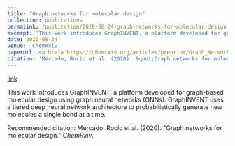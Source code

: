 ```yaml
---
title: "Graph networks for molecular design"
collection: publications
permalink: /publication/2020-08-24-graph-networks-for-molecular-design
excerpt: 'This work introduces GraphINVENT, a platform developed for graph-based molecular design using graph neural networks (GNNs). GraphINVENT uses a tiered deep neural network architecture to probabilistically generate new molecules a single bond at a time.'
date: 2020-08-24
venue: 'ChemRxiv'
paperurl: <a href='https://chemrxiv.org/articles/preprint/Graph_Networks_for_Molecular_Design/12843137'>link</a>
citation: 'Mercado, Rocío et al. (2020). &quot;Graph networks for molecular design.&quot; <i>ChemRxiv</i>. '
---
```


<a href='https://chemrxiv.org/articles/preprint/Graph_Networks_for_Molecular_Design/12843137'>link</a>

This work introduces GraphINVENT, a platform developed for graph-based molecular design using graph neural networks (GNNs). GraphINVENT uses a tiered deep neural network architecture to probabilistically generate new molecules a single bond at a time.

Recommended citation: Mercado, Rocío et al. (2020). "Graph networks for molecular design." <i>ChemRxiv</i>. 